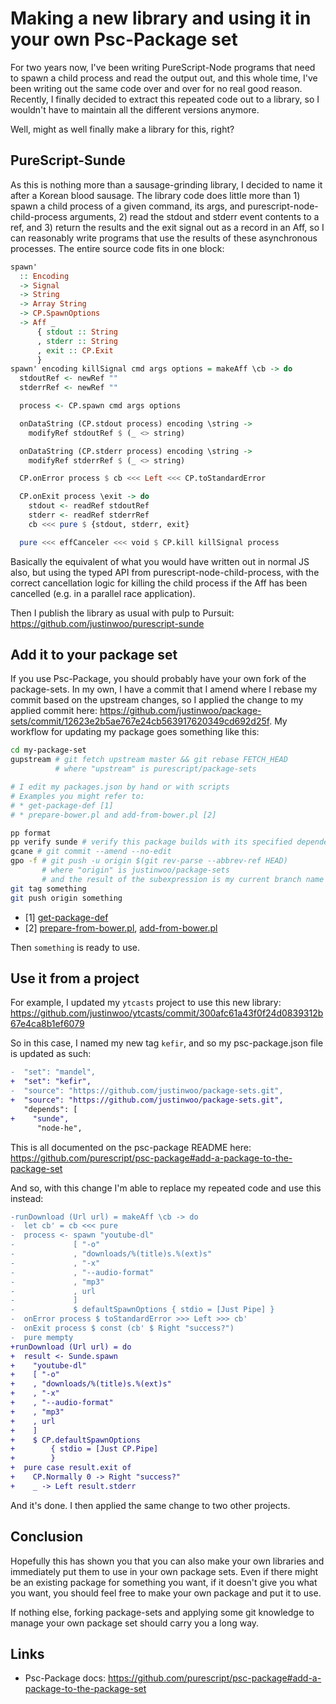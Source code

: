 # Making a new library and using it in your own Psc-Package set

For two years now, I've been writing PureScript-Node programs that need to spawn a child process and read the output out, and this whole time, I've been writing out the same code over and over for no real good reason. Recently, I finally decided to extract this repeated code out to a library, so I wouldn't have to maintain all the different versions anymore.

Well, might as well finally make a library for this, right?

## PureScript-Sunde

As this is nothing more than a sausage-grinding library, I decided to name it after a Korean blood sausage. The library code does little more than 1) spawn a child process of a given command, its args, and purescript-node-child-process arguments, 2) read the stdout and stderr event contents to a ref, and 3) return the results and the exit signal out as a record in an Aff, so I can reasonably write programs that use the results of these asynchronous processes. The entire source code fits in one block:

```hs
spawn'
  :: Encoding
  -> Signal
  -> String
  -> Array String
  -> CP.SpawnOptions
  -> Aff _
      { stdout :: String
      , stderr :: String
      , exit :: CP.Exit
      }
spawn' encoding killSignal cmd args options = makeAff \cb -> do
  stdoutRef <- newRef ""
  stderrRef <- newRef ""

  process <- CP.spawn cmd args options

  onDataString (CP.stdout process) encoding \string ->
    modifyRef stdoutRef $ (_ <> string)

  onDataString (CP.stderr process) encoding \string ->
    modifyRef stderrRef $ (_ <> string)

  CP.onError process $ cb <<< Left <<< CP.toStandardError

  CP.onExit process \exit -> do
    stdout <- readRef stdoutRef
    stderr <- readRef stderrRef
    cb <<< pure $ {stdout, stderr, exit}

  pure <<< effCanceler <<< void $ CP.kill killSignal process
```

Basically the equivalent of what you would have written out in normal JS also, but using the typed API from purescript-node-child-process, with the correct cancellation logic for killing the child process if the Aff has been cancelled (e.g. in a parallel race application).

Then I publish the library as usual with pulp to Pursuit: <https://github.com/justinwoo/purescript-sunde>

## Add it to your package set

If you use Psc-Package, you should probably have your own fork of the package-sets. In my own, I have a commit that I amend where I rebase my commit based on the upstream changes, so I applied the change to my applied commit here: <https://github.com/justinwoo/package-sets/commit/12623e2b5ae767e24cb563917620349cd692d25f>. My workflow for updating my package goes something like this:

```bash
cd my-package-set
gupstream # git fetch upstream master && git rebase FETCH_HEAD
          # where "upstream" is purescript/package-sets

# I edit my packages.json by hand or with scripts
# Examples you might refer to:
# * get-package-def [1]
# * prepare-bower.pl and add-from-bower.pl [2]

pp format
pp verify sunde # verify this package builds with its specified dependencies
gcane # git commit --amend --no-edit
gpo -f # git push -u origin $(git rev-parse --abbrev-ref HEAD)
       # where "origin" is justinwoo/package-sets
       # and the result of the subexpression is my current branch name
git tag something
git push origin something
```

* [1] [get-package-def](https://github.com/justinwoo/get-package-def)
* [2] [prepare-from-bower.pl](https://github.com/justinwoo/spacchetti/blob/951b733f7309e4a8a23a06aaaff3fc96391c5a04/prepare-bower.pl), [add-from-bower.pl](
https://github.com/justinwoo/spacchetti/blob/951b733f7309e4a8a23a06aaaff3fc96391c5a04/add-from-bower.pl)

Then `something` is ready to use.

## Use it from a project

For example, I updated my `ytcasts` project to use this new library: <https://github.com/justinwoo/ytcasts/commit/300afc61a43f0f24d0839312b67e4ca8b1ef6079>

So in this case, I named my new tag `kefir`, and so my psc-package.json file is updated as such:

```diff
-  "set": "mandel",
+  "set": "kefir",
-  "source": "https://github.com/justinwoo/package-sets.git",
+  "source": "https://github.com/justinwoo/package-sets.git",
   "depends": [
+    "sunde",
      "node-he",
```

This is all documented on the psc-package README here: <https://github.com/purescript/psc-package#add-a-package-to-the-package-set>

And so, with this change I'm able to replace my repeated code and use this instead:

```diff
-runDownload (Url url) = makeAff \cb -> do
-  let cb' = cb <<< pure
-  process <- spawn "youtube-dl"
-             [ "-o"
-             , "downloads/%(title)s.%(ext)s"
-             , "-x"
-             , "--audio-format"
-             , "mp3"
-             , url
-             ]
-             $ defaultSpawnOptions { stdio = [Just Pipe] }
-  onError process $ toStandardError >>> Left >>> cb'
-  onExit process $ const (cb' $ Right "success?")
-  pure mempty
+runDownload (Url url) = do
+  result <- Sunde.spawn
+    "youtube-dl"
+    [ "-o"
+    , "downloads/%(title)s.%(ext)s"
+    , "-x"
+    , "--audio-format"
+    , "mp3"
+    , url
+    ]
+    $ CP.defaultSpawnOptions
+        { stdio = [Just CP.Pipe]
+        }
+  pure case result.exit of
+    CP.Normally 0 -> Right "success?"
+    _ -> Left result.stderr
```

And it's done. I then applied the same change to two other projects.

## Conclusion

Hopefully this has shown you that you can also make your own libraries and immediately put them to use in your own package sets. Even if there might be an existing package for something you want, if it doesn't give you what you want, you should feel free to make your own package and put it to use.

If nothing else, forking package-sets and applying some git knowledge to manage your own package set should carry you a long way.

## Links

* Psc-Package docs: https://github.com/purescript/psc-package#add-a-package-to-the-package-set